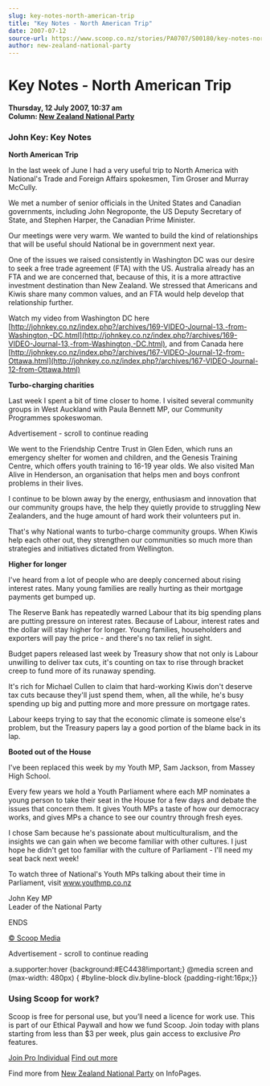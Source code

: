 ```yaml
---
slug: key-notes-north-american-trip
title: "Key Notes - North American Trip"
date: 2007-07-12
source-url: https://www.scoop.co.nz/stories/PA0707/S00180/key-notes-north-american-trip.htm
author: new-zealand-national-party
---
```

Key Notes - North American Trip
===============================

**Thursday, 12 July 2007, 10:37 am**  
**Column: [New Zealand National Party](https://info.scoop.co.nz/New_Zealand_National_Party)**

### John Key: Key Notes

  
**North American Trip**

In the last week of June I had a very useful trip to North America with National's Trade and Foreign Affairs spokesmen, Tim Groser and Murray McCully.

We met a number of senior officials in the United States and Canadian governments, including John Negroponte, the US Deputy Secretary of State, and Stephen Harper, the Canadian Prime Minister.

Our meetings were very warm. We wanted to build the kind of relationships that will be useful should National be in government next year.

One of the issues we raised consistently in Washington DC was our desire to seek a free trade agreement (FTA) with the US. Australia already has an FTA and we are concerned that, because of this, it is a more attractive investment destination than New Zealand. We stressed that Americans and Kiwis share many common values, and an FTA would help develop that relationship further.

Watch my video from Washington DC here [http://johnkey.co.nz/index.php?/archives/169-VIDEO-Journal-13,-from-Washington,-DC.html](http://johnkey.co.nz/index.php?/archives/169-VIDEO-Journal-13,-from-Washington,-DC.html), and from Canada here [http://johnkey.co.nz/index.php?/archives/167-VIDEO-Journal-12-from-Ottawa.html](http://johnkey.co.nz/index.php?/archives/167-VIDEO-Journal-12-from-Ottawa.html)

**Turbo-charging charities**

Last week I spent a bit of time closer to home. I visited several community groups in West Auckland with Paula Bennett MP, our Community Programmes spokeswoman.

Advertisement - scroll to continue reading





We went to the Friendship Centre Trust in Glen Eden, which runs an emergency shelter for women and children, and the Genesis Training Centre, which offers youth training to 16-19 year olds. We also visited Man Alive in Henderson, an organisation that helps men and boys confront problems in their lives.

I continue to be blown away by the energy, enthusiasm and innovation that our community groups have, the help they quietly provide to struggling New Zealanders, and the huge amount of hard work their volunteers put in.

That's why National wants to turbo-charge community groups. When Kiwis help each other out, they strengthen our communities so much more than strategies and initiatives dictated from Wellington.

**Higher for longer**

I've heard from a lot of people who are deeply concerned about rising interest rates. Many young families are really hurting as their mortgage payments get bumped up.

The Reserve Bank has repeatedly warned Labour that its big spending plans are putting pressure on interest rates. Because of Labour, interest rates and the dollar will stay higher for longer. Young families, householders and exporters will pay the price - and there's no tax relief in sight.

Budget papers released last week by Treasury show that not only is Labour unwilling to deliver tax cuts, it's counting on tax to rise through bracket creep to fund more of its runaway spending.

It's rich for Michael Cullen to claim that hard-working Kiwis don't deserve tax cuts because they'll just spend them, when, all the while, he's busy spending up big and putting more and more pressure on mortgage rates.

Labour keeps trying to say that the economic climate is someone else's problem, but the Treasury papers lay a good portion of the blame back in its lap.

**Booted out of the House**

I've been replaced this week by my Youth MP, Sam Jackson, from Massey High School.

Every few years we hold a Youth Parliament where each MP nominates a young person to take their seat in the House for a few days and debate the issues that concern them. It gives Youth MPs a taste of how our democracy works, and gives MPs a chance to see our country through fresh eyes.

I chose Sam because he's passionate about multiculturalism, and the insights we can gain when we become familiar with other cultures. I just hope he didn't get too familiar with the culture of Parliament - I'll need my seat back next week!

To watch three of National's Youth MPs talking about their time in Parliament, visit www.youthmp.co.nz

  
John Key MP  
Leader of the National Party

  
ENDS  

[© Scoop Media](http://www.scoop.co.nz/about/terms.html)  

Advertisement - scroll to continue reading



a.supporter:hover {background:#EC4438!important;} @media screen and (max-width: 480px) { #byline-block div.byline-block {padding-right:16px;}}

### Using Scoop for work?

Scoop is free for personal use, but you’ll need a licence for work use. This is part of our Ethical Paywall and how we fund Scoop. Join today with plans starting from less than $3 per week, plus gain access to exclusive _Pro_ features.  
  
[Join Pro Individual](https://pro.scoop.co.nz/Individual/?from=ProIn24) [Find out more](https://pro.scoop.co.nz/using-scoop-for-work/?from=ProIn24)

Find more from [New Zealand National Party](https://info.scoop.co.nz/New_Zealand_National_Party) on InfoPages.